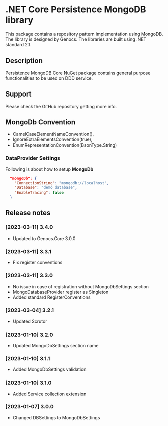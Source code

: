 # .NET Core Persistence MongoDB library

This package contains a repository pattern implementation using MongoDB. The library is designed by Genocs.
The libraries are built using .NET standard 2.1.


## Description

Persistence MongoDB Core NuGet package contains general purpose functionalities to be used on DDD service.


## Support

Please check the GitHub repository getting more info.

## MongoDb Convention

- CamelCaseElementNameConvention(),
- IgnoreExtraElementsConvention(true),
- EnumRepresentationConvention(BsonType.String)

### DataProvider Settings
Following is about how to setup **MongoDb**

``` json
  "mongoDb": {
    "ConnectionString": "mongodb://localhost",
    "Database": "demo_database",
    "EnableTracing": false
  }
```

## Release notes

### [2023-03-11] 3.4.0
- Updated to Genocs.Core 3.0.0

### [2023-03-11] 3.3.1
- Fix register conventions

### [2023-03-11] 3.3.0
- No issue in case of registration without MongoDbSettings section
- MongoDatabaseProvider register as Singleton
- Added standard RegisterConventions

### [2023-03-04] 3.2.1
- Updated Scrutor

### [2023-01-10] 3.2.0
- Updated MongoDbSettings section name

### [2023-01-10] 3.1.1
- Added MongoDbSettings validation

### [2023-01-10] 3.1.0
- Added Service collection extension

### [2023-01-07] 3.0.0
- Changed DBSettings to MongoDbSettings